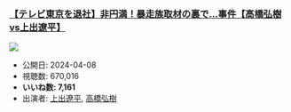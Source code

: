 ### [【テレビ東京を退社】非円満！暴走族取材の裏で…事件【高橋弘樹vs上出遼平】](https://www.youtube.com/watch?v=CzdJwd5AeJs)
[![](https://img.youtube.com/vi/CzdJwd5AeJs/sddefault.jpg)](https://www.youtube.com/watch?v=CzdJwd5AeJs)
-   公開日: 2024-04-08
-   視聴数: 670,016
-   **いいね数: 7,161**
-   出演者: [上出遼平](/rehacq_fan/people/上出遼平 "wikilink"), [高橋弘樹](/rehacq_fan/people/高橋弘樹 "wikilink")
